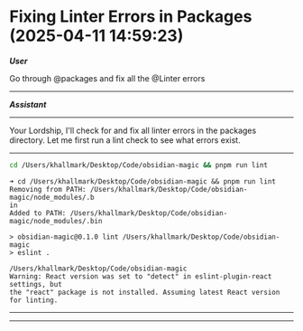 <!-- Generated by SpecStory -->

# Fixing Linter Errors in Packages (2025-04-11 14:59:23)

_**User**_

Go through @packages and fix all the @Linter errors 

---

_**Assistant**_



---

Your Lordship, I'll check for and fix all linter errors in the packages directory. Let me first run a lint check to see what errors exist.

---

```bash
cd /Users/khallmark/Desktop/Code/obsidian-magic && pnpm run lint
```

```
➜ cd /Users/khallmark/Desktop/Code/obsidian-magic && pnpm run lint
Removing from PATH: /Users/khallmark/Desktop/Code/obsidian-magic/node_modules/.b
in
Added to PATH: /Users/khallmark/Desktop/Code/obsidian-magic/node_modules/.bin

> obsidian-magic@0.1.0 lint /Users/khallmark/Desktop/Code/obsidian-magic
> eslint .

/Users/khallmark/Desktop/Code/obsidian-magic
Warning: React version was set to "detect" in eslint-plugin-react settings, but 
the "react" package is not installed. Assuming latest React version for linting.
```

---



---

